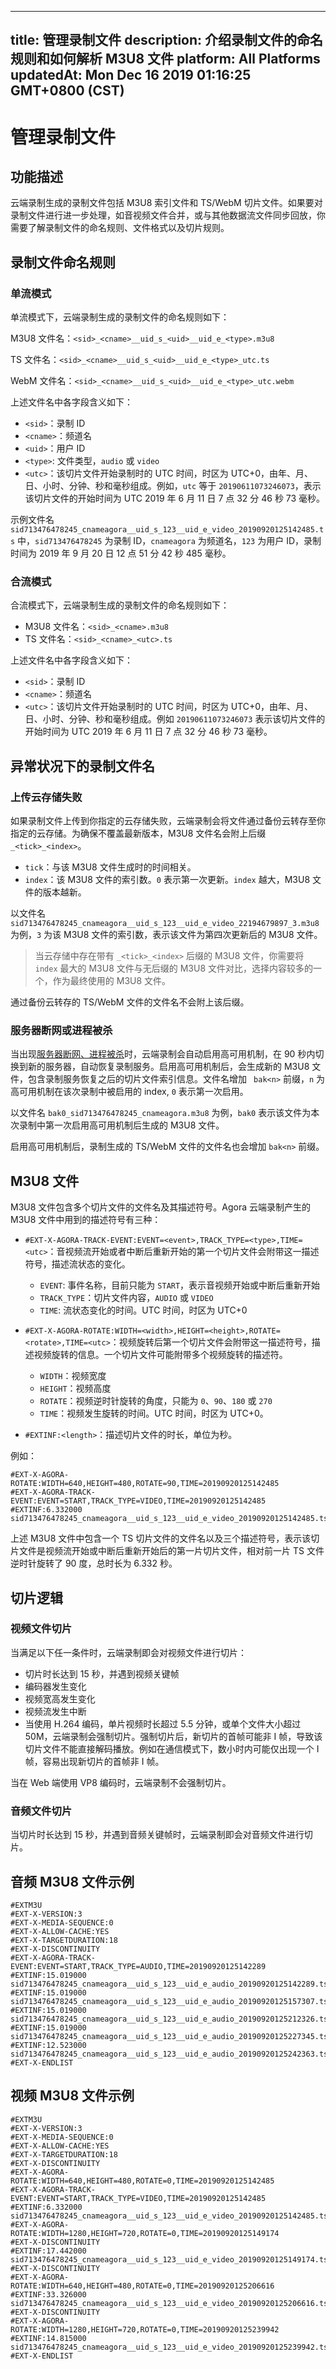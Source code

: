 
---
title: 管理录制文件
description: 介绍录制文件的命名规则和如何解析 M3U8 文件
platform: All Platforms
updatedAt: Mon Dec 16 2019 01:16:25 GMT+0800 (CST)
---
# 管理录制文件
## 功能描述

云端录制生成的录制文件包括 M3U8 索引文件和 TS/WebM 切片文件。如果要对录制文件进行进一步处理，如音视频文件合并，或与其他数据流文件同步回放，你需要了解录制文件的命名规则、文件格式以及切片规则。


## 录制文件命名规则

### 单流模式

单流模式下，云端录制生成的录制文件的命名规则如下：

M3U8 文件名：`<sid>_<cname>__uid_s_<uid>__uid_e_<type>.m3u8`

TS 文件名：`<sid>_<cname>__uid_s_<uid>__uid_e_<type>_utc.ts`

WebM 文件名：`<sid>_<cname>__uid_s_<uid>__uid_e_<type>_utc.webm`

上述文件名中各字段含义如下：

- `<sid>`：录制 ID
- `<cname>`：频道名
- `<uid>`：用户 ID
- `<type>`: 文件类型，`audio` 或 `video`
- `<utc>`：该切片文件开始录制时的 UTC 时间，时区为 UTC+0，由年、月、日、小时、分钟、秒和毫秒组成。例如，`utc` 等于 `20190611073246073`，表示该切片文件的开始时间为 UTC 2019 年 6 月 11 日 7 点 32 分 46 秒 73 毫秒。

示例文件名 `sid713476478245_cnameagora__uid_s_123__uid_e_video_20190920125142485.ts` 中，`sid713476478245` 为录制 ID，`cnameagora` 为频道名，`123` 为用户 ID，录制时间为 2019 年 9 月 20 日 12 点 51 分 42 秒 485 毫秒。

### 合流模式

合流模式下，云端录制生成的录制文件的命名规则如下：

- M3U8 文件名：`<sid>_<cname>.m3u8`
- TS 文件名：`<sid>_<cname>_<utc>.ts`

上述文件名中各字段含义如下：

- `<sid>`：录制 ID
- `<cname>`：频道名
- `<utc>`：该切片文件开始录制时的 UTC 时间，时区为 UTC+0，由年、月、日、小时、分钟、秒和毫秒组成。例如 `20190611073246073` 表示该切片文件的开始时间为 UTC 2019 年 6 月 11 日 7 点 32 分 46 秒 73 毫秒。

## 异常状况下的录制文件名

### 上传云存储失败

如果录制文件上传到你指定的云存储失败，云端录制会将文件通过备份云转存至你指定的云存储。为确保不覆盖最新版本，M3U8 文件名会附上后缀 `_<tick>_<index>`。

- `tick`：与该 M3U8 文件生成时的时间相关。
- `index`：该 M3U8 文件的索引数。`0` 表示第一次更新。`index` 越大，M3U8 文件的版本越新。

以文件名 `sid713476478245_cnameagora__uid_s_123__uid_e_video_22194679897_3.m3u8` 为例，`3` 为该 M3U8 文件的索引数，表示该文件为第四次更新后的 M3U8 文件。

> 当云存储中存在带有  `_<tick>_<index>` 后缀的 M3U8 文件，你需要将 `index` 最大的 M3U8 文件与无后缀的 M3U8 文件对比，选择内容较多的一个，作为最终使用的 M3U8 文件。

通过备份云转存的 TS/WebM 文件的文件名不会附上该后缀。

### 服务器断网或进程被杀

当出现[服务器断网、进程被杀](../../cn/faq/high-availability.md)时，云端录制会自动启用高可用机制，在 90 秒内切换到新的服务器，自动恢复录制服务。启用高可用机制后，会生成新的 M3U8 文件，包含录制服务恢复之后的切片文件索引信息。文件名增加 ` bak<n>` 前缀，`n` 为高可用机制在该次录制中被启用的 index, `0` 表示第一次启用。

以文件名 `bak0_sid713476478245_cnameagora.m3u8` 为例，`bak0` 表示该文件为本次录制中第一次启用高可用机制后生成的 M3U8 文件。

启用高可用机制后，录制生成的 TS/WebM 文件的文件名也会增加 `bak<n>` 前缀。

## M3U8 文件

M3U8 文件包含多个切片文件的文件名及其描述符号。Agora 云端录制产生的 M3U8 文件中用到的描述符号有三种：

- `#EXT-X-AGORA-TRACK-EVENT:EVENT=<event>,TRACK_TYPE=<type>,TIME=<utc>`：音视频流开始或者中断后重新开始的第一个切片文件会附带这一描述符号，描述流状态的变化。
  - `EVENT`: 事件名称，目前只能为 `START`，表示音视频开始或中断后重新开始
  - `TRACK_TYPE`：切片文件内容，`AUDIO` 或 `VIDEO`
  - `TIME`: 流状态变化的时间。UTC 时间，时区为 UTC+0

- `#EXT-X-AGORA-ROTATE:WIDTH=<width>,HEIGHT=<height>,ROTATE=<rotate>,TIME=<utc>`：视频旋转后第一个切片文件会附带这一描述符号，描述视频旋转的信息。一个切片文件可能附带多个视频旋转的描述符。
  - `WIDTH`：视频宽度
  - `HEIGHT`：视频高度
  - `ROTATE`：视频逆时针旋转的角度，只能为 `0`、`90`、`180` 或 `270`
  - `TIME`：视频发生旋转的时间。UTC 时间，时区为 UTC+0。
- `#EXTINF:<length>`：描述切片文件的时长，单位为秒。

例如：

```m3u8
#EXT-X-AGORA-ROTATE:WIDTH=640,HEIGHT=480,ROTATE=90,TIME=20190920125142485
#EXT-X-AGORA-TRACK-EVENT:EVENT=START,TRACK_TYPE=VIDEO,TIME=20190920125142485
#EXTINF:6.332000
sid713476478245_cnameagora__uid_s_123__uid_e_video_20190920125142485.ts
```

上述 M3U8 文件中包含一个 TS 切片文件的文件名以及三个描述符号，表示该切片文件是视频流开始或中断后重新开始后的第一片切片文件，相对前一片 TS 文件逆时针旋转了 90 度，总时长为 6.332 秒。

## 切片逻辑

### 视频文件切片

当满足以下任一条件时，云端录制即会对视频文件进行切片：

- 切片时长达到 15 秒，并遇到视频关键帧
- 编码器发生变化
- 视频宽高发生变化
- 视频流发生中断
- 当使用 H.264 编码，单片视频时长超过 5.5 分钟，或单个文件大小超过 50M，云端录制会强制切片。强制切片后，新切片的首帧可能非 I 帧，导致该切片文件不能直接解码播放。例如在通信模式下，数小时内可能仅出现一个 I 帧，容易出现新切片的首帧非 I 帧。

当在 Web 端使用 VP8 编码时，云端录制不会强制切片。

### 音频文件切片

当切片时长达到 15 秒，并遇到音频关键帧时，云端录制即会对音频文件进行切片。

## 音频 M3U8 文件示例

```
#EXTM3U
#EXT-X-VERSION:3
#EXT-X-MEDIA-SEQUENCE:0
#EXT-X-ALLOW-CACHE:YES
#EXT-X-TARGETDURATION:18
#EXT-X-DISCONTINUITY
#EXT-X-AGORA-TRACK-EVENT:EVENT=START,TRACK_TYPE=AUDIO,TIME=20190920125142289
#EXTINF:15.019000
sid713476478245_cnameagora__uid_s_123__uid_e_audio_20190920125142289.ts
#EXTINF:15.019000
sid713476478245_cnameagora__uid_s_123__uid_e_audio_20190920125157307.ts
#EXTINF:15.019000
sid713476478245_cnameagora__uid_s_123__uid_e_audio_20190920125212326.ts
#EXTINF:15.019000
sid713476478245_cnameagora__uid_s_123__uid_e_audio_20190920125227345.ts
#EXTINF:12.523000
sid713476478245_cnameagora__uid_s_123__uid_e_audio_20190920125242363.ts
#EXT-X-ENDLIST
```

## 视频 M3U8 文件示例

```
#EXTM3U
#EXT-X-VERSION:3
#EXT-X-MEDIA-SEQUENCE:0
#EXT-X-ALLOW-CACHE:YES
#EXT-X-TARGETDURATION:18
#EXT-X-DISCONTINUITY
#EXT-X-AGORA-ROTATE:WIDTH=640,HEIGHT=480,ROTATE=0,TIME=20190920125142485
#EXT-X-AGORA-TRACK-EVENT:EVENT=START,TRACK_TYPE=VIDEO,TIME=20190920125142485
#EXTINF:6.332000
sid713476478245_cnameagora__uid_s_123__uid_e_video_20190920125142485.ts
#EXT-X-AGORA-ROTATE:WIDTH=1280,HEIGHT=720,ROTATE=0,TIME=20190920125149174
#EXT-X-DISCONTINUITY
#EXTINF:17.442000
sid713476478245_cnameagora__uid_s_123__uid_e_video_20190920125149174.ts
#EXT-X-DISCONTINUITY
#EXT-X-AGORA-ROTATE:WIDTH=640,HEIGHT=480,ROTATE=0,TIME=20190920125206616
#EXTINF:33.326000
sid713476478245_cnameagora__uid_s_123__uid_e_video_20190920125206616.ts
#EXT-X-DISCONTINUITY
#EXT-X-AGORA-ROTATE:WIDTH=1280,HEIGHT=720,ROTATE=0,TIME=20190920125239942
#EXTINF:14.815000
sid713476478245_cnameagora__uid_s_123__uid_e_video_20190920125239942.ts
#EXT-X-ENDLIST
```
